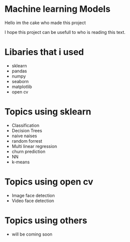 # Machine learning Models

Hello im the cake who made this project 


I hope this project can be usefull to who is reading this text.


# Libaries that i used
- sklearn
- pandas
- numpy
- seaborn
- matplotlib
- open cv

# Topics using sklearn
- Classification
- Decision Trees
- naive naises
- random forrest
- Multi linear regression
- churn prediction
- NN
- k-means

# Topics using open cv
- Image face detection
- Video face detection

# Topics using others
- will be coming soon
